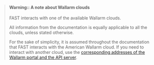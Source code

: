>   #### Warning:: A note about Wallarm clouds
>   
>   FAST interacts with one of the available Wallarm clouds.
>   
>   All information from the documentation is equally applicable to all the clouds, unless stated otherwise.
>   
>   For the sake of simplicity, it is assumed throughout the documentation that FAST interacts with the American Wallarm cloud. If you need to interact with another cloud, use the [corresponding addresses of the Wallarm portal and the API server](../CLOUD-LIST.md).